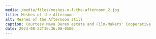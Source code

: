 ```yaml
---
media: /media/files/meshes-o-f-the-afternoon_2.jpg
title: Meshes of the Afternoon
alt: Meshes of the Afternoon still
caption: Courtesy Maya Deren estate and Film-Makers' Cooperative
date: 2023-08-22T16:36:00-0500
---
```

